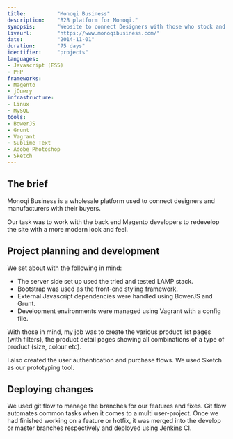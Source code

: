 ```yaml
---
title: 			"Monoqi Business"
description:	"B2B platform for Monoqi."
synopsis:		"Website to connect Designers with those who stock and sell their products."
liveurl:		"https://www.monoqibusiness.com/"
date:			"2014-11-01"
duration:		"75 days"
identifier:		"projects"
languages: 		
- Javascript (ES5)
- PHP
frameworks:
- Magento
- jQuery
infrastructure:
- Linux
- MySQL
tools:
- BowerJS
- Grunt
- Vagrant
- Sublime Text
- Adobe Photoshop
- Sketch
---
```


## The brief
Monoqi Business is a wholesale platform used to connect designers and manufacturers with their buyers.

Our task was to work with the back end Magento developers to redevelop the site with a more modern look and feel. 

## Project planning and development
We set about with the following in mind:

- The server side set up used the tried and tested LAMP stack.
- Bootstrap was used as the front-end styling framework.
- External Javascript dependencies were handled using BowerJS and Grunt.
- Development environments were managed using Vagrant with a config file.

With those in mind, my job was to create the various product list pages (with filters), the product detail pages showing all combinations of a type of product (size, colour etc). 

I also created the user authentication and purchase flows. We used Sketch as our prototyping tool.

## Deploying changes
We used git flow to manage the branches for our features and fixes. Git flow automates common tasks when it comes to a multi user-project. Once we had finished working on a feature or hotfix, it was merged into the develop or master branches respectively and deployed using Jenkins CI.